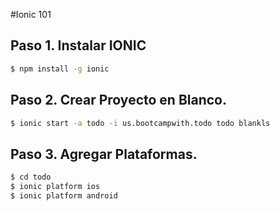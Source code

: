 #Ionic 101

## Paso 1. Instalar IONIC

```bash
$ npm install -g ionic
```

## Paso 2. Crear Proyecto en Blanco.

```bash
$ ionic start -a todo -i us.bootcampwith.todo todo blankls
```

## Paso 3. Agregar Plataformas.

```bash
$ cd todo
$ ionic platform ios
$ ionic platform android
```
